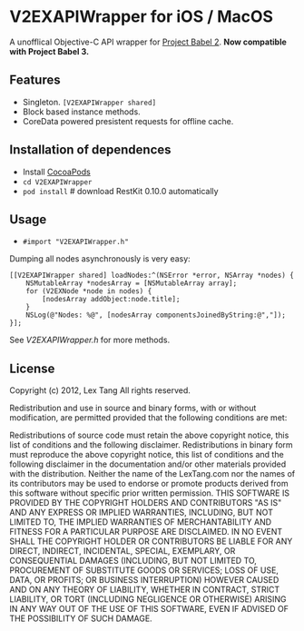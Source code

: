 # V2EXAPIWrapper for iOS / MacOS

A unofflical Objective-C API wrapper for [Project Babel 2](https://github.com/livid/v2ex). 
**Now compatible with Project Babel 3.**


## Features

* Singleton. `[V2EXAPIWrapper shared]`
* Block based instance methods.
* CoreData powered presistent requests for offline cache.


## Installation of dependences

* Install [CocoaPods](https://github.com/CocoaPods/CocoaPods)
* `cd V2EXAPIWrapper`
* `pod install` # download RestKit 0.10.0 automatically


## Usage
* `#import "V2EXAPIWrapper.h"`

Dumping all nodes asynchronously is very easy:

    [[V2EXAPIWrapper shared] loadNodes:^(NSError *error, NSArray *nodes) {
        NSMutableArray *nodesArray = [NSMutableArray array];
        for (V2EXNode *node in nodes) {
            [nodesArray addObject:node.title];
        }
        NSLog(@"Nodes: %@", [nodesArray componentsJoinedByString:@","]);
    }];

See *V2EXAPIWrapper.h* for more methods.


## License
Copyright (c) 2012, Lex Tang
All rights reserved.

Redistribution and use in source and binary forms, with or without modification, are permitted provided that the following conditions are met:

Redistributions of source code must retain the above copyright notice, this list of conditions and the following disclaimer.
Redistributions in binary form must reproduce the above copyright notice, this list of conditions and the following disclaimer in the documentation and/or other materials provided with the distribution.
Neither the name of the LexTang.com nor the names of its contributors may be used to endorse or promote products derived from this software without specific prior written permission.
THIS SOFTWARE IS PROVIDED BY THE COPYRIGHT HOLDERS AND CONTRIBUTORS "AS IS" AND ANY EXPRESS OR IMPLIED WARRANTIES, INCLUDING, BUT NOT LIMITED TO, THE IMPLIED WARRANTIES OF MERCHANTABILITY AND FITNESS FOR A PARTICULAR PURPOSE ARE DISCLAIMED. IN NO EVENT SHALL THE COPYRIGHT HOLDER OR CONTRIBUTORS BE LIABLE FOR ANY DIRECT, INDIRECT, INCIDENTAL, SPECIAL, EXEMPLARY, OR CONSEQUENTIAL DAMAGES (INCLUDING, BUT NOT LIMITED TO, PROCUREMENT OF SUBSTITUTE GOODS OR SERVICES; LOSS OF USE, DATA, OR PROFITS; OR BUSINESS INTERRUPTION) HOWEVER CAUSED AND ON ANY THEORY OF LIABILITY, WHETHER IN CONTRACT, STRICT LIABILITY, OR TORT (INCLUDING NEGLIGENCE OR OTHERWISE) ARISING IN ANY WAY OUT OF THE USE OF THIS SOFTWARE, EVEN IF ADVISED OF THE POSSIBILITY OF SUCH DAMAGE.